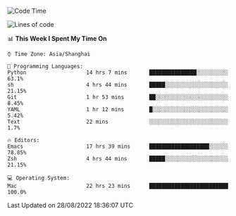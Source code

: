 <!--START_SECTION:waka-->
![Code Time](http://img.shields.io/badge/Code%20Time-822%20hrs%2032%20mins-blue)

![Lines of code](https://img.shields.io/badge/From%20Hello%20World%20I%27ve%20Written-22%20Thousand%20lines%20of%20code-blue)

📊 **This Week I Spent My Time On** 

```text
⌚︎ Time Zone: Asia/Shanghai

💬 Programming Languages: 
Python                   14 hrs 7 mins       ███████████████░░░░░░░░░░   63.1% 
sh                       4 hrs 44 mins       █████░░░░░░░░░░░░░░░░░░░░   21.15% 
Git                      1 hr 53 mins        ██░░░░░░░░░░░░░░░░░░░░░░░   8.45% 
YAML                     1 hr 12 mins        █░░░░░░░░░░░░░░░░░░░░░░░░   5.42% 
Text                     22 mins             ░░░░░░░░░░░░░░░░░░░░░░░░░   1.7%

🔥 Editors: 
Emacs                    17 hrs 39 mins      ███████████████████░░░░░░   78.85% 
Zsh                      4 hrs 44 mins       █████░░░░░░░░░░░░░░░░░░░░   21.15%

💻 Operating System: 
Mac                      22 hrs 23 mins      █████████████████████████   100.0%

```


 Last Updated on 28/08/2022 18:36:07 UTC
<!--END_SECTION:waka-->
